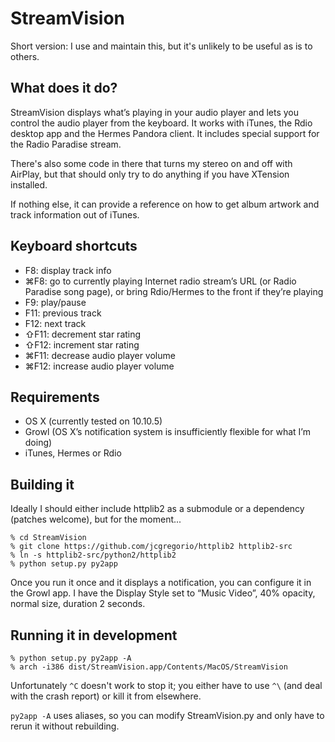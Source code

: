StreamVision
============

Short version: I use and maintain this, but it's unlikely to be useful as is to others.

What does it do?
----------------
StreamVision displays what’s playing in your audio player and lets you control the audio player from the keyboard.  It works with iTunes, the Rdio desktop app and the Hermes Pandora client.  It includes special support for the Radio Paradise stream.

There's also some code in there that turns my stereo on and off with AirPlay, but that should only try to do anything if you have XTension installed.

If nothing else, it can provide a reference on how to get album artwork and track information out of iTunes.

Keyboard shortcuts
------------------
 - F8: display track info
 - ⌘F8: go to currently playing Internet radio stream’s URL (or Radio Paradise song page), or bring Rdio/Hermes to the front if they’re playing
 - F9: play/pause
 - F11: previous track
 - F12: next track
 - ⇧F11: decrement star rating
 - ⇧F12: increment star rating
 - ⌘F11: decrease audio player volume
 - ⌘F12: increase audio player volume

Requirements
------------
 - OS X (currently tested on 10.10.5)
 - Growl (OS X’s notification system is insufficiently flexible for what I’m doing)
 - iTunes, Hermes or Rdio

Building it
-----------
Ideally I should either include httplib2 as a submodule or a dependency (patches welcome), but for the moment...
```shell
% cd StreamVision
% git clone https://github.com/jcgregorio/httplib2 httplib2-src
% ln -s httplib2-src/python2/httplib2
% python setup.py py2app
```

Once you run it once and it displays a notification, you can configure it in the Growl app.  I have the Display Style set to “Music Video”, 40% opacity, normal size, duration 2 seconds.

Running it in development
-------------------------
```shell
% python setup.py py2app -A
% arch -i386 dist/StreamVision.app/Contents/MacOS/StreamVision
```
Unfortunately `^C` doesn't work to stop it; you either have to use `^\` (and deal with the crash report) or kill it from elsewhere.

`py2app -A` uses aliases, so you can modify StreamVision.py and only have to rerun it without rebuilding.
